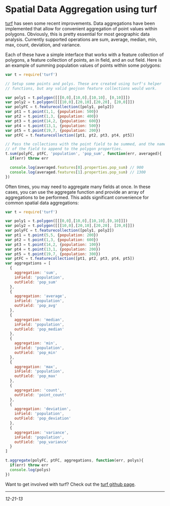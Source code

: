 Spatial Data Aggregation using turf
===

[turf](http://morganherlocker.com/post/turf) has seen some recent improvements. Data aggregations have been implemented that allow for convenient aggregation of point values within polygons. Obviously, this is pretty essential for most geographic data analysis. Currently supported operations are sum, average, median, min, max, count, deviation, and variance. 

Each of these have a simple interface that works with a feature collection of polygons, a feature collection of points, an in field, and an out field. Here is an example of summing population values of points within some polygons:

```javascript
var t = require('turf')

// Setup some points and polys. These are created using turf's helper 
// functions, but any valid geojson feature collections would work.

var poly1 = t.polygon([[[0,0],[10,0],[10,10], [0,10]]])
var poly2 = t.polygon([[[10,0],[20,10],[20,20], [20,0]]])
var polyFC = t.featurecollection([poly1, poly2])
var pt1 = t.point(1,1, {population: 500})
var pt2 = t.point(1,3, {population: 400})
var pt3 = t.point(14,2, {population: 600})
var pt4 = t.point(13,1, {population: 500})
var pt5 = t.point(19,7, {population: 200})
var ptFC = t.featurecollection([pt1, pt2, pt3, pt4, pt5])

// Pass the collections with the point field to be summed, and the name
// of the field to append to the polygon properties.
t.sum(polyFC, ptFC, 'population', 'pop_sum', function(err, averaged){
  if(err) throw err

  console.log(averaged.features[0].properties.pop_sum) // 900
  console.log(averaged.features[1].properties.pop_sum) // 1300
})
```

Often times, you may need to aggregate many fields at once. In these cases, you can use the aggregate function and provide an array of aggregations to be performed. This adds significant convenience for common spatial data aggregations:

```javascript
var t = require('turf')

var poly1 = t.polygon([[[0,0],[10,0],[10,10],[0,10]]])
var poly2 = t.polygon([[[10,0],[20,10],[20,20], [20,0]]])
var polyFC = t.featurecollection([poly1, poly2])
var pt1 = t.point(5,5, {population: 200})
var pt2 = t.point(1,3, {population: 600})
var pt3 = t.point(14,2, {population: 100})
var pt4 = t.point(13,1, {population: 200})
var pt5 = t.point(19,7, {population: 300})
var ptFC = t.featurecollection([pt1, pt2, pt3, pt4, pt5])
var aggregations = [
  {
    aggregation: 'sum',
    inField: 'population',
    outField: 'pop_sum'
  },
  {
    aggregation: 'average',
    inField: 'population',
    outField: 'pop_avg'
  },
  {
    aggregation: 'median',
    inField: 'population',
    outField: 'pop_median'
  },
  {
    aggregation: 'min',
    inField: 'population',
    outField: 'pop_min'
  },
  {
    aggregation: 'max',
    inField: 'population',
    outField: 'pop_max'
  },
  {
    aggregation: 'count',
    outField: 'point_count'
  },
  {
    aggregation: 'deviation',
    inField: 'population',
    outField: 'pop_deviation'
  },
  {
    aggregation: 'variance',
    inField: 'population',
    outField: 'pop_variance'
  }
]

t.aggregate(polyFC, ptFC, aggregations, function(err, polys){
  if(err) throw err
  console.log(polys)
})
```

Want to get involved with turf? Check out the [turf github page](https://github.com/morganherlocker/turf).

---

*12-21-13*